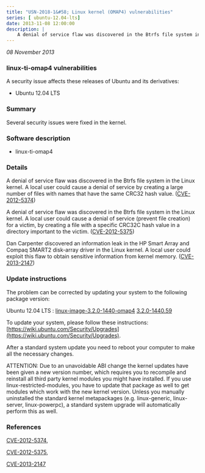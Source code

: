 ```yaml
---
title: "USN-2018-1&#58; Linux kernel (OMAP4) vulnerabilities"
series: [ ubuntu-12.04-lts]
date: 2013-11-08 12:00:00
description: |
    A denial of service flaw was discovered in the Btrfs file system in the Linux kernel. A local user could cause a denial of service by creating a large number of files with names that have the same CRC32 hash value. ([CVE-2012-5374](http://people.ubuntu.com/~ubuntu-security/cve/CVE-2012-5374))
--- 
```

 
 

*08 November 2013*

### linux-ti-omap4 vulnerabilities

A security issue affects these releases of Ubuntu and its derivatives:

* Ubuntu 12.04 LTS

### Summary

Several security issues were fixed in the kernel. 

### Software description

* linux-ti-omap4 

### Details

A denial of service flaw was discovered in the Btrfs file system in the Linux kernel. A local user could cause a denial of service by creating a large number of files with names that have the same CRC32 hash value. ([CVE-2012-5374](http://people.ubuntu.com/~ubuntu-security/cve/CVE-2012-5374))

A denial of service flaw was discovered in the Btrfs file system in the Linux kernel. A local user could cause a denial of service (prevent file creation) for a victim, by creating a file with a specific CRC32C hash value in a directory important to the victim. ([CVE-2012-5375](http://people.ubuntu.com/~ubuntu-security/cve/CVE-2012-5375))

Dan Carpenter discovered an information leak in the HP Smart Array and Compaq SMART2 disk-array driver in the Linux kernel. A local user could exploit this flaw to obtain sensitive information from kernel memory. ([CVE-2013-2147](http://people.ubuntu.com/~ubuntu-security/cve/CVE-2013-2147)) 

### Update instructions

The problem can be corrected by updating your system to the following package version:

Ubuntu 12.04 LTS
 : [linux-image-3.2.0-1440-omap4](https://launchpad.net/ubuntu/+source/linux-ti-omap4) <span> [3.2.0-1440.59](https://launchpad.net/ubuntu/+source/linux-ti-omap4/3.2.0-1440.59) </span> 

To update your system, please follow these instructions: [https://wiki.ubuntu.com/Security/Upgrades](https://wiki.ubuntu.com/Security/Upgrades).

After a standard system update you need to reboot your computer to make all the necessary changes.

ATTENTION: Due to an unavoidable ABI change the kernel updates have been given a new version number, which requires you to recompile and reinstall all third party kernel modules you might have installed. If you use linux-restricted-modules, you have to update that package as well to get modules which work with the new kernel version. Unless you manually uninstalled the standard kernel metapackages (e.g. linux-generic, linux-server, linux-powerpc), a standard system upgrade will automatically perform this as well. 

### References

 
 [CVE-2012-5374](http://people.ubuntu.com/~ubuntu-security/cve/CVE-2012-5374), 

 [CVE-2012-5375](http://people.ubuntu.com/~ubuntu-security/cve/CVE-2012-5375), 

 [CVE-2013-2147](http://people.ubuntu.com/~ubuntu-security/cve/CVE-2013-2147)
 

